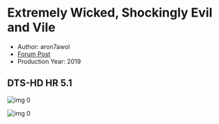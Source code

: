 # Extremely Wicked, Shockingly Evil and Vile

* Author: aron7awol
* [Forum Post](https://www.avsforum.com/threads/bass-eq-for-filtered-movies.2995212/post-59411078)
* Production Year: 2019

## DTS-HD HR 5.1

![img 0](https://i.imgur.com/nDYDtgK.jpg)

![img 0](https://i.imgur.com/gnOBwqk.png)

